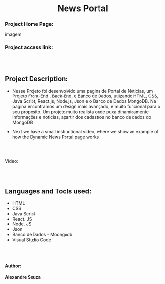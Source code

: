 <h1 align="center"> News Portal </h1>

### Project Home Page: 
imagem

### Project access link:

<br></br>

## Project Description:
- Nesse Projeto foi desenvolvido uma pagina de Portal de Noticias, um Projeto Front-End , Back-End, e Banco de Dados, utlizando HTML, CSS, Java Script,
React.js, Node.js, Json e o Banco de Dados MongoDB. Na pagina encontramos um design mais avançado, e muito funcional para o seu proposito. Um projeto muito realista
onde puxa dinamicamente informações e noticias, apartir dos cadastros no banco de dados do MongoDB

- Next we have a small instructional video, where we show an example of how the Dynamic News Portal page works.

<br></br>

Video:

<br></br>

## Languages ​​and Tools used:
- HTML
- CSS
- Java Script
- React. JS
- Node. JS
- Json
- Banco de Dados - Moongodb
- Visual Studio Code

<br></br>

#### Author: 
**Alexandre Souza**
